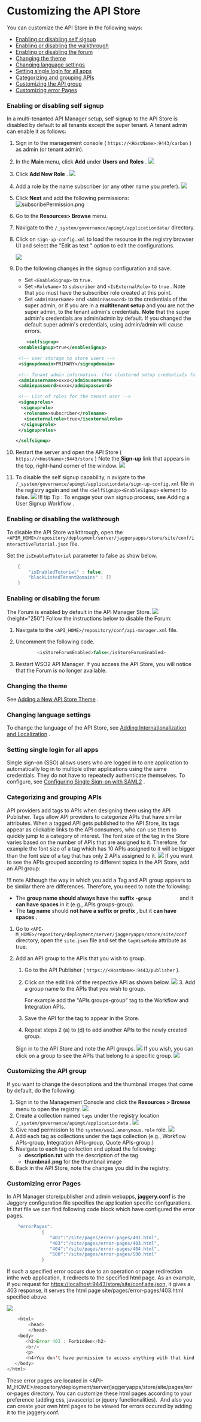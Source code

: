 # Customizing the API Store

You can customize the API Store in the following ways:

-   [Enabling or disabling self signup](#CustomizingtheAPIStore-Enablingordisablingselfsignup)
-   [Enabling or disabling the walkthrough](#CustomizingtheAPIStore-Enablingordisablingthewalkthrough)
-   [Enabling or disabling the forum](#CustomizingtheAPIStore-Enablingordisablingtheforum)
-   [Changing the theme](#CustomizingtheAPIStore-Changingthetheme)
-   [Changing language settings](#CustomizingtheAPIStore-Changinglanguagesettings)
-   [Setting single login for all apps](#CustomizingtheAPIStore-Settingsingleloginforallapps)
-   [Categorizing and grouping APIs](#CustomizingtheAPIStore-CategorizingandgroupingAPIs)
-   [Customizing the API group](#CustomizingtheAPIStore-CustomizingtheAPIgroup)
-   [Customizing error Pages](#CustomizingtheAPIStore-CustomizingerrorPages)

### Enabling or disabling self signup

In a multi-tenanted API Manager setup, self signup to the API Store is disabled by default to all tenants except the super tenant. A tenant admin can enable it as follows:

1.  Sign in to the management console ( `https://<HostName>:9443/carbon` ) as admin (or tenant admin).
2.  In the **Main** menu, click **Add** under **Users and Roles** .
    ![](attachments/103333490/103333513.png)

3.  Click **Add New Role** .
    ![](attachments/103333490/103333512.png)
4.  Add a role by the name subscriber (or any other name you prefer).
    ![](attachments/103333490/103333511.png)
5.  Click **Next** and add the following permissions:
    ![subscribePermission.png](attachments/50518268/51250899.png)
6.  Go to the **Resources&gt; Browse** menu.
7.  Navigate to the `/_system/governance/apimgt/applicationdata/` directory.

8.  Click on `sign-up-config.xml` to load the resource in the registry browser UI and select the "Edit as text " option to edit the configurations.

    ![](attachments/103333490/103333502.png)
9.  Do the following changes in the signup configuration and save.

    -   Set `<EnableSignup>` to `true.           `
    -   Set `<RoleName>` to `subscriber` and `<IsExternalRole>` to `true` . Note that you must have the subscriber role created at this point.
    -   Set `<AdminUserName>` and `<AdminPassword>` to the credentials of the super admin, or if you are in a **multitenant setup** and you are not the super admin, to the tenant admin's credentials. **Note** that the super admin's credentials are admin/admin by default. If you changed the default super admin's credentials, using admin/admin will cause errors.

    ``` xml
        <selfsignup>
     <enablesignup>true</enablesignup>

     <!-- user storage to store users -->
     <signupdomain>PRIMARY</signupdomain>

     <!-- Tenant admin information. (for clustered setup credentials for AuthManager) -->
     <adminusername>xxxx</adminusername>
     <adminpassword>xxxx</adminpassword>

     <!-- List of roles for the tenant user -->
     <signuproles>
      <signuprole>
       <rolename>subscriber</rolename>
       <isexternalrole>true</isexternalrole>
      </signuprole>
     </signuproles>

    </selfsignup>
    ```
10. Restart the server and open the API Store ( `https://<HostName>:9443/store` )
    Note the **Sign-up** link that appears in the top, right-hand corner of the window.
    ![](attachments/103333490/103333501.png)
11. To disable the self signup capability, n avigate to the `/_system/governance/apimgt/applicationdata/sign-up-config.xml` file in the registry again and set the `<SelfSignUp><EnableSignup>` element to false.
    ![](attachments/103333490/103333500.png)
!!! tip
Tip : To engage your own signup process, see Adding a User Signup Workflow .


### Enabling or disabling the walkthrough

To disable the API Store walkthrough, open the `<APIM_HOME>/repository/deployment/server/jaggeryapps/store/site/conf/interactiveTutorial.json` file.

Set the `isEnabledTutorial` parameter to false as show below.

``` java
    {
        "isEnabledTutorial" : false,
        "blackListedTenantDomains" : []
    }
```

### Enabling or disabling the forum

The Forum is enabled by default in the API Manager Store.
![](attachments/103333490/103333491.png){height="250"}
Follow the instructions below to disable the Forum:

1.  Navigate to the `<API_HOME>/repository/conf/api-manager.xml` file.
2.  Uncomment the following code.

    ``` java
            <isStoreForumEnabled>false</isStoreForumEnabled>
    ```

3.  Restart WSO2 API Manager.
    If you access the API Store, you will notice that the Forum is no longer available.

### Changing the theme

See [Adding a New API Store Theme](https://docs.wso2.com/display/AM260/Adding+a+New+API+Store+Theme) .

### Changing language settings

To change the language of the API Store, see [Adding Internationalization and Localization](_Adding_Internationalization_and_Localization_) .

### Setting single login for all apps

Single sign-on (SSO) allows users who are logged in to one application to automatically log in to multiple other applications using the same credentials. They do not have to repeatedly authenticate themselves. To configure, see [Configuring Single Sign-on with SAML2](_Configuring_Single_Sign-on_with_SAML2_) .

### Categorizing and grouping APIs

API providers add tags to APIs when designing them using the API Publisher. Tags allow API providers to categorize APIs that have similar attributes. When a tagged API gets published to the API Store, its tags appear as clickable links to the API consumers, who can use them to quickly jump to a category of interest. The font size of the tag in the Store varies based on the number of APIs that are assigned to it. Therefore, for example the font size of a tag which has 10 APIs assigned to it will be bigger than the font size of a tag that has only 2 APIs assigned to it.
![](attachments/103333490/103333494.png)
If you want to see the APIs grouped according to different topics in the API Store, add an API group:

!!! note
Although the way in which you add a Tag and API group appears to be similar there are differences. Therefore, you need to note the following:

-   The **group name should always have** the **suffix `-group          `** and it **can have spaces** in it (e.g., APIs groups-group).
-   The **tag name** should **not have a suffix or prefix** , but it **can have spaces** .


1.  Go to `<API-M_HOME>/repository/deployment/server/jaggeryapps/store/site/conf` directory, open the `site.json` file and set the `tagWiseMode` attribute as true.
2.  Add an API group to the APIs that you wish to group.
    1.  Go to the API Publisher ( `https://<HostName>:9443/publisher` ).
    2.  Click on the edit link of the respective API as shown below.
        ![](attachments/103333490/103333498.png)    3.  Add a group name to the APIs that you wish to group.

        For example add the "APIs groups-group" tag to the Workflow and Integration APIs.

    4.  Save the API for the tag to appear in the Store.

    5.  Repeat steps 2 (a) to (d) to add another APIs to the newly created group.

    Sign in to the API Store and note the API groups.
    ![](attachments/103333490/103333496.png)    If you wish, you can click on a group to see the APIs that belong to a specific group.
    ![](attachments/103333490/103333495.png)
### Customizing the API group

If you want to change the descriptions and the thumbnail images that come by default, do the following:

1.  Sign in to the Management Console and click the **Resources &gt; Browse** menu to open the registry.
    ![](attachments/103333490/103333506.png)
2.  Create a collection named `tags` under the registry location `/_system/governance/apimgt/applicationdata` .
    ![](attachments/103333490/103333505.png)
3.  Give read permission to the `system/wso2.anonymous.role` role.
    ![](attachments/103333490/103333504.png)
4.  Add each tag as collections under the tags collection (e.g., Workflow APIs-group, Integration APIs-group, Quote APIs-group.)
5.  Navigate to each tag collection and upload the following:
    -   **description.txt** with the description of the tag
    -   **thumbnail.png** for the thumbnail image
6.  Back in the API Store, note the changes you did in the registry.

### Customizing error Pages

In API Manager store/publisher and admin webapps, **jaggery.conf** is the Jaggery configuration file specifies the application specific configurations. In that file we can find following code block which have configured the error pages.

``` java
    "errorPages":
             {
                "401":"/site/pages/error-pages/401.html",
                "403":"/site/pages/error-pages/403.html",
                "404":"/site/pages/error-pages/404.html",
                "500":"/site/pages/error-pages/500.html"
             }
```

If such a specified error occurs due to an operation or page redirection inthe web application, it redirects to the specified html page. As an example, if you request for <https://localhost:9443/store/site/conf.site.json,> it gives a 403 response, it serves the html page site/pages/error-pages/403.html specified above.

![](attachments/103333490/103333493.png)
``` java
    <html>
        <head>
        </head>
    <body>
       <h2>Error 403 : Forbidden</h2>
       <br/>
       <p>
       <h4>You don't have permission to access anything with that kind of request.  </h4>
   </body>
</html>
```
These error pages are located in &lt;API-M\_HOME&gt;/repository/deployment/server/jaggeryapps/store/site/pages/error-pages directory. You can customize these html pages according to your preference (adding css, javasccript or jquery functionalities).  And also you can create your own html pages to be viewed for errors occured by adding it to the jaggery.conf.
